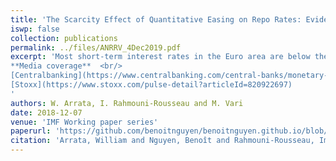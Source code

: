 ```yaml
---
title: 'The Scarcity Effect of Quantitative Easing on Repo Rates: Evidence from the Euro Area (*Forthcoming in JFE*)'
iswp: false
collection: publications
permalink: ../files/ANRRV_4Dec2019.pdf
excerpt: 'Most short-term interest rates in the Euro area are below the European Central Bank deposit facility rate, the rate at which the central bank remunerates excess reserves. This unexpected development coincided with the start of the Public Sector Purchase Program (PSPP). In this paper, we explore empirically the interactions between the PSPP and repo rates. We document different channels through which asset purchases may affect them. Using proprietary data from PSPP purchases and repo transactions for specific (“special") securities, we assess the scarcity channel of PSPP and its impact on repo rates. We estimate that purchasing 1 percent of a bond outstanding is associated with a decline of its repo rate of 0.78 bps. <br/> <br/>
**Media coverage**  <br/>
[Centralbanking](https://www.centralbanking.com/central-banks/monetary-policy/3326131/ecbs-public-sector-asset-purchases-pushed-down-repo-rate-bdf-paper-finds)  <br/>
[Stoxx](https://www.stoxx.com/pulse-detail?articleId=820922697)
'
authors: W. Arrata, I. Rahmouni-Rousseau and M. Vari
date: 2018-12-07
venue: 'IMF Working paper series'
paperurl: 'https://github.com/benoitnguyen/benoitnguyen.github.io/blob/master/files/ANRRV_4Dec2019.pdf'
citation: 'Arrata, William and Nguyen, Benoît and Rahmouni-Rousseau, Imene and Vari, Miklos, The Scarcity Effect of Quantitative Easing on Repo Rates: Evidence from the Euro Area (December 2018) IMF Working Paper No. 18/258.'
---
```


